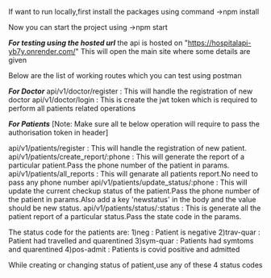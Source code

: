If want to run locally,first install the packages using command 
->npm install

Now you can start the project using 
->npm start


*************For testing using the hosted url*************
the api is hosted on "https://hospitalapi-yb7y.onrender.com/"
This will open the main site where some details are given

Below are the list of working routes which you can test using postman

***For Doctor***
api/v1/doctor/register : This will handle the registration of new doctor
api/v1/doctor/login : This is create the jwt token which is required to perform all patients related operations

***For Patients***
[Note: Make sure all te below operation will require to pass the authorisation token in header]

api/v1/patients/register : This will handle the registration of new patient.
api/v1/patients/create_report/:phone : This will generate the report of a particular patient.Pass the phone number of the patient in params.
api/v1/patients/all_reports : This will genarate all patients report.No need to pass any phone number
api/v1/patients/update_status/:phone : This will update the current checkup status of the patient.Pass the phone number of the patient in params.Also add a key 'newstatus' in the body and the value should be new status.
api/v1/patients/status/:status : This is generate all the patient report of a particular status.Pass the state code in the params.

The status code for the patients are:
1)neg : Patient is negative
2)trav-quar : Patient had travelled and quarentined
3)sym-quar : Patients had symtoms and quarentined
4)pos-admit : Patients is covid positive and admitted

While creating or changing status of patient,use any of these 4 status codes